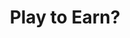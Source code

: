 ---
guid: "D32E0A40-BE07-434D-B8E2-4F9BC6A01D37"
title: "Play to Earn?"
description: "In this episode, we discuss the MetaMask JavaScript scam and the solution to it, as well as the concept of NFT \"whitelist\" and why \"play-to-earn\" games fail."
pubDate: "24 May 2022 18:00:00 -0500"
itunes-explicit: "no"
itunes-episode: 25
itunes-episodeType: full

youtube-full: https://youtu.be/m68AOv2IXWA
discussion: https://twitter.com/fulldecent/status/1529240971187216385

timeline:
  - seconds: 0
    title: Intro
  - seconds: 46
    title: Agenda
  - seconds: 67
    title: MetaMask JavaScript scam
  - seconds: 180
    title: Live demo, track you even if you don't connect MetaMask
  - seconds: 529
    title: The solution
  - seconds: 585
    title: NFT "whitelist"
  - seconds: 897
    title: Light.art has these features, open sourced!
  - seconds: 944
    title: Dan's slide why P2E fails
  - seconds: 1025
    title: Slide 2 minecraft
  - seconds: 1072
    title: Slide 3 P2E
  - seconds: 1113
    title: Negative sum game
  - seconds: 1182
    title: Xinbev on the scene
  - seconds: 1203
    title: Okay to use tokens outside the ecosystem
  - seconds: 1269
    title: Farmers and whales
  - seconds: 1348
    title: Is P2E a game of skill or a game of chance?
  - seconds: 1398
    title: Cynical about all web3 tokens?


# File information
enclosure-url: "https://media.phor.net/csh/2022-05-24-episode-25.m4a"
enclosure-length: 28766827
enclosure-type: "audio/x-m4a"
itunes-duration: 1462

# CSH information
badges: []
---